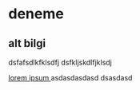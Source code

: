 # deneme

## alt bilgi

dsfafsdlkfklsdfj
dsfkljskdlfjklsdj

[lorem ipsum ](html://google.com)
asdasdasdasd
dsasdasd
